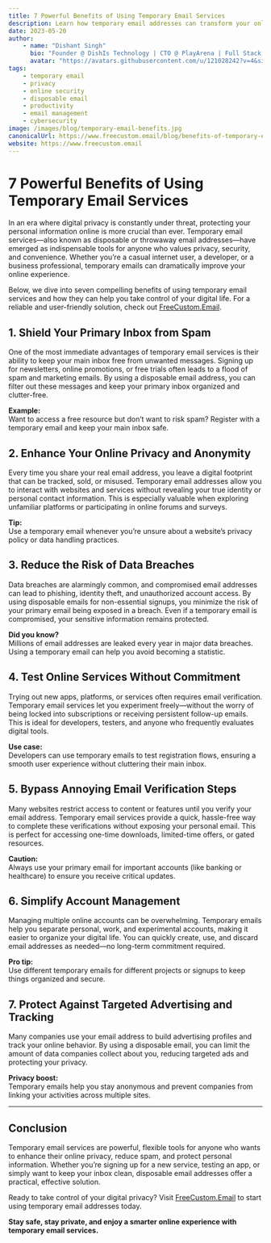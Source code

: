 ```yaml
---
title: 7 Powerful Benefits of Using Temporary Email Services
description: Learn how temporary email addresses can transform your online experience—boosting privacy, reducing spam, preventing data breaches, and more. Discover why millions trust disposable email for safer, smarter internet use.
date: 2023-05-20
author:
    - name: "Dishant Singh"
      bio: "Founder @ DishIs Technology | CTO @ PlayArena | Full Stack & Python Developer | ML/ DL Developer | Problem Solver | Math & Science Teacher"
      avatar: "https://avatars.githubusercontent.com/u/121028242?v=4&size=64"
tags:
    - temporary email
    - privacy
    - online security
    - disposable email
    - productivity
    - email management
    - cybersecurity
image: /images/blog/temporary-email-benefits.jpg
canonicalUrl: https://www.freecustom.email/blog/benefits-of-temporary-email
website: https://www.freecustom.email
---
```


# 7 Powerful Benefits of Using Temporary Email Services

In an era where digital privacy is constantly under threat, protecting your personal information online is more crucial than ever. Temporary email services—also known as disposable or throwaway email addresses—have emerged as indispensable tools for anyone who values privacy, security, and convenience. Whether you’re a casual internet user, a developer, or a business professional, temporary emails can dramatically improve your online experience.

Below, we dive into seven compelling benefits of using temporary email services and how they can help you take control of your digital life. For a reliable and user-friendly solution, check out [FreeCustom.Email](https://www.freecustom.email).

## 1. Shield Your Primary Inbox from Spam

One of the most immediate advantages of temporary email services is their ability to keep your main inbox free from unwanted messages. Signing up for newsletters, online promotions, or free trials often leads to a flood of spam and marketing emails. By using a disposable email address, you can filter out these messages and keep your primary inbox organized and clutter-free.

**Example:**  
Want to access a free resource but don’t want to risk spam? Register with a temporary email and keep your main inbox safe.

## 2. Enhance Your Online Privacy and Anonymity

Every time you share your real email address, you leave a digital footprint that can be tracked, sold, or misused. Temporary email addresses allow you to interact with websites and services without revealing your true identity or personal contact information. This is especially valuable when exploring unfamiliar platforms or participating in online forums and surveys.

**Tip:**  
Use a temporary email whenever you’re unsure about a website’s privacy policy or data handling practices.

## 3. Reduce the Risk of Data Breaches

Data breaches are alarmingly common, and compromised email addresses can lead to phishing, identity theft, and unauthorized account access. By using disposable emails for non-essential signups, you minimize the risk of your primary email being exposed in a breach. Even if a temporary email is compromised, your sensitive information remains protected.

**Did you know?**  
Millions of email addresses are leaked every year in major data breaches. Using a temporary email can help you avoid becoming a statistic.

## 4. Test Online Services Without Commitment

Trying out new apps, platforms, or services often requires email verification. Temporary email services let you experiment freely—without the worry of being locked into subscriptions or receiving persistent follow-up emails. This is ideal for developers, testers, and anyone who frequently evaluates digital tools.

**Use case:**  
Developers can use temporary emails to test registration flows, ensuring a smooth user experience without cluttering their main inbox.

## 5. Bypass Annoying Email Verification Steps

Many websites restrict access to content or features until you verify your email address. Temporary email services provide a quick, hassle-free way to complete these verifications without exposing your personal email. This is perfect for accessing one-time downloads, limited-time offers, or gated resources.

**Caution:**  
Always use your primary email for important accounts (like banking or healthcare) to ensure you receive critical updates.

## 6. Simplify Account Management

Managing multiple online accounts can be overwhelming. Temporary emails help you separate personal, work, and experimental accounts, making it easier to organize your digital life. You can quickly create, use, and discard email addresses as needed—no long-term commitment required.

**Pro tip:**  
Use different temporary emails for different projects or signups to keep things organized and secure.

## 7. Protect Against Targeted Advertising and Tracking

Many companies use your email address to build advertising profiles and track your online behavior. By using a disposable email, you can limit the amount of data companies collect about you, reducing targeted ads and protecting your privacy.

**Privacy boost:**  
Temporary emails help you stay anonymous and prevent companies from linking your activities across multiple sites.

---

## Conclusion

Temporary email services are powerful, flexible tools for anyone who wants to enhance their online privacy, reduce spam, and protect personal information. Whether you’re signing up for a new service, testing an app, or simply want to keep your inbox clean, disposable email addresses offer a practical, effective solution.

Ready to take control of your digital privacy? Visit [FreeCustom.Email](https://www.freecustom.email) to start using temporary email addresses today.

**Stay safe, stay private, and enjoy a smarter online experience with temporary email services.**

